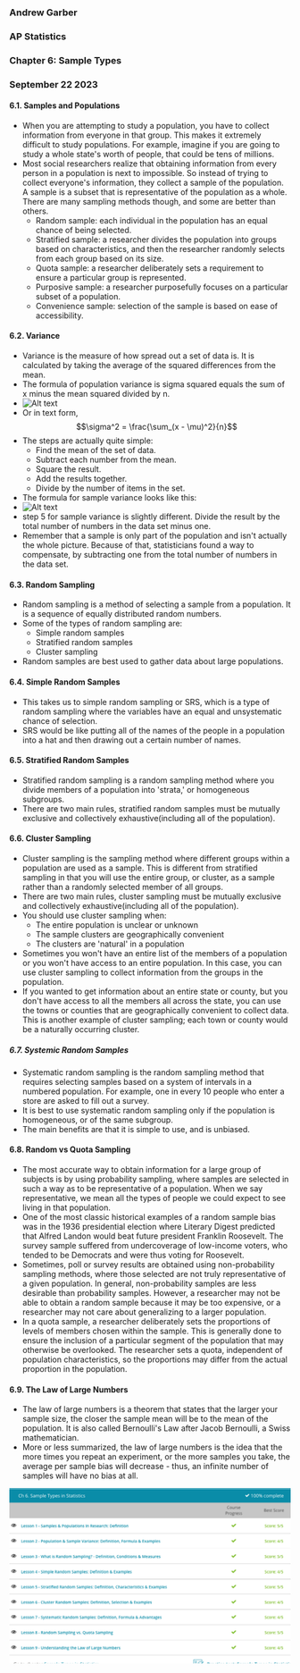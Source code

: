 ### Andrew Garber
### AP Statistics
### Chapter 6: Sample Types
### September 22 2023

#### 6.1. Samples and Populations
 - When you are attempting to study a population, you have to collect information from everyone in that group. This makes it extremely difficult to study populations. For example, imagine if you are going to study a whole state's worth of people, that could be tens of millions.
 - Most social researchers realize that obtaining information from every person in a population is next to impossible. So instead of trying to collect everyone's information, they collect a sample of the population. A sample is a subset that is representative of the population as a whole. There are many sampling methods though, and some are better than others.
    - Random sample: each individual in the population has an equal chance of being selected.
    - Stratified sample: a researcher divides the population into groups based on characteristics, and then the researcher randomly selects from each group based on its size.
    - Quota sample: a researcher deliberately sets a requirement to ensure a particular group is represented.
    - Purposive sample: a researcher purposefully focuses on a particular subset of a population.
    - Convenience sample: selection of the sample is based on ease of accessibility.

#### 6.2. Variance
 - Variance is the measure of how spread out a set of data is. It is calculated by taking the average of the squared differences from the mean.
 - The formula of population variance is sigma squared equals the sum of x minus the mean squared divided by n.
 - ![Alt text](https://study.com/cimages/multimages/16/variance_formula.png)
 - Or in text form, $$\sigma^2 = \frac{\sum_(x - \mu)^2}{n}$$
 - The steps are actually quite simple:
      - Find the mean of the set of data.
      - Subtract each number from the mean.
      - Square the result.
      - Add the results together.
      - Divide by the number of items in the set.
 - The formula for sample variance looks like this: 
 - ![Alt text](https://study.com/cimages/multimages/16/sample_variance_formula.png)
 - step 5 for sample variance is slightly different. Divide the result by the total number of numbers in the data set minus one.
 - Remember that a sample is only part of the population and isn't actually the whole picture. Because of that, statisticians found a way to compensate, by subtracting one from the total number of numbers in the data set.


#### 6.3. Random Sampling
 - Random sampling is a method of selecting a sample from a population. It is a sequence of equally distributed random numbers. 
 - Some of the types of random sampling are:
     - Simple random samples
     - Stratified random samples
     - Cluster sampling
 - Random samples are best used to gather data about large populations.

#### 6.4. Simple Random Samples
 -  This takes us to simple random sampling or SRS, which is a type of random sampling where the variables have an equal and unsystematic chance of selection.
 - SRS would be like putting all of the names of the people in a population into a hat and then drawing out a certain number of names.

#### 6.5. Stratified Random Samples
 - Stratified random sampling is a random sampling method where you divide members of a population into 'strata,' or homogeneous subgroups.
 - There are two main rules, stratified random samples must be mutually exclusive and collectively exhaustive(including all of the population).


#### 6.6. Cluster Sampling
 - Cluster sampling is the sampling method where different groups within a population are used as a sample. This is different from stratified sampling in that you will use the entire group, or cluster, as a sample rather than a randomly selected member of all groups.
 - There are two main rules, cluster sampling must be mutually exclusive and collectively exhaustive(including all of the population).
 - You should use cluster sampling when:
     - The entire population is unclear or unknown
     - The sample clusters are geographically convenient
     - The clusters are 'natural' in a population
 - Sometimes you won't have an entire list of the members of a population or you won't have access to an entire population. In this case, you can use cluster sampling to collect information from the groups in the population.
 - If you wanted to get information about an entire state or county, but you don't have access to all the members all across the state, you can use the towns or counties that are geographically convenient to collect data. This is another example of cluster sampling; each town or county would be a naturally occurring cluster.


##### 6.7. Systemic Random Samples
 - Systematic random sampling is the random sampling method that requires selecting samples based on a system of intervals in a numbered population. For example, one in every 10 people who enter a store are asked to fill out a survey.
 - It is best to use systematic random sampling only if the population is homogeneous, or of the same subgroup. 
 - The main benefits are that it is simple to use, and is unbiased.

#### 6.8. Random vs Quota Sampling
 - The most accurate way to obtain information for a large group of subjects is by using probability sampling, where samples are selected in such a way as to be representative of a population. When we say representative, we mean all the types of people we could expect to see living in that population.
 - One of the most classic historical examples of a random sample bias was in the 1936 presidential election where Literary Digest predicted that Alfred Landon would beat future president Franklin Roosevelt. The survey sample suffered from undercoverage of low-income voters, who tended to be Democrats and were thus voting for Roosevelt. 
 - Sometimes, poll or survey results are obtained using non-probability sampling methods, where those selected are not truly representative of a given population. In general, non-probability samples are less desirable than probability samples. However, a researcher may not be able to obtain a random sample because it may be too expensive, or a researcher may not care about generalizing to a larger population.
 - In a quota sample, a researcher deliberately sets the proportions of levels of members chosen within the sample. This is generally done to ensure the inclusion of a particular segment of the population that may otherwise be overlooked. The researcher sets a quota, independent of population characteristics, so the proportions may differ from the actual proportion in the population.

#### 6.9. The Law of Large Numbers
 - The law of large numbers is a theorem that states that the larger your sample size, the closer the sample mean will be to the mean of the population. It is also called Bernoulli's Law after Jacob Bernoulli, a Swiss mathematician.
 - More or less summarized, the law of large numbers is the idea that the more times you repeat an experiment, or the more samples you take, the average per sample bias will decrease - thus, an infinite number of samples will have no bias at all.
 
 ![Alt text](Media/sample_types.oct5.png)